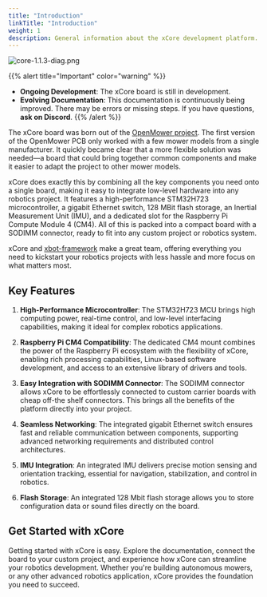 ```yaml
---
title: "Introduction"
linkTitle: "Introduction"
weight: 1
description: General information about the xCore development platform.
---
```


![core-1.1.3-diag.png](core-1.1.3-diag.png)

{{% alert title="Important" color="warning" %}}
- **Ongoing Development**: The xCore board is still in development.
- **Evolving Documentation**: This documentation is continuously being improved. There may be errors or missing steps. If you have questions, **ask on Discord**.
  {{% /alert %}}


The xCore board was born out of the [OpenMower project](https://github.com/ClemensElflein/OpenMower). The first version of the OpenMower PCB only worked with a few mower models from a single manufacturer. It quickly became clear that a more flexible solution was needed—a board that could bring together common components and make it easier to adapt the project to other mower models.

xCore does exactly this by combining all the key components you need onto a single board, making it easy to integrate low-level hardware into any robotics project. It features a high-performance STM32H723 microcontroller, a gigabit Ethernet switch, 128 MBit flash storage, an Inertial Measurement Unit (IMU), and a dedicated slot for the Raspberry Pi Compute Module 4 (CM4). All of this is packed into a compact board with a SODIMM connector, ready to fit into any custom project or robotics system.

xCore and [xbot-framework](https://github.com/clemenselflein/xbot_framework) make a great team, offering everything you need to kickstart your robotics projects with less hassle and more focus on what matters most.


## Key Features

1. **High-Performance Microcontroller**: The STM32H723 MCU brings high computing power, real-time control, and low-level interfacing capabilities, making it ideal for complex robotics applications.

2. **Raspberry Pi CM4 Compatibility**: The dedicated CM4 mount combines the power of the Raspberry Pi ecosystem with the flexibility of xCore, enabling rich processing capabilities, Linux-based software development, and access to an extensive library of drivers and tools.

3. **Easy Integration with SODIMM Connector**: The SODIMM connector allows xCore to be effortlessly connected to custom carrier boards with cheap off-the shelf connectors. This brings all the benefits of the platform directly into your project.

4. **Seamless Networking**: The integrated gigabit Ethernet switch ensures fast and reliable communication between components, supporting advanced networking requirements and distributed control architectures.

5. **IMU Integration**: An integrated IMU delivers precise motion sensing and orientation tracking, essential for navigation, stabilization, and control in robotics.

6. **Flash Storage**: An integrated 128 Mbit flash storage allows you to store configuration data or sound files directly on the board. 


## Get Started with xCore

Getting started with xCore is easy. Explore the documentation, connect the board to your custom project, and experience how xCore can streamline your robotics development. Whether you're building autonomous mowers, or any other advanced robotics application, xCore provides the foundation you need to succeed.
